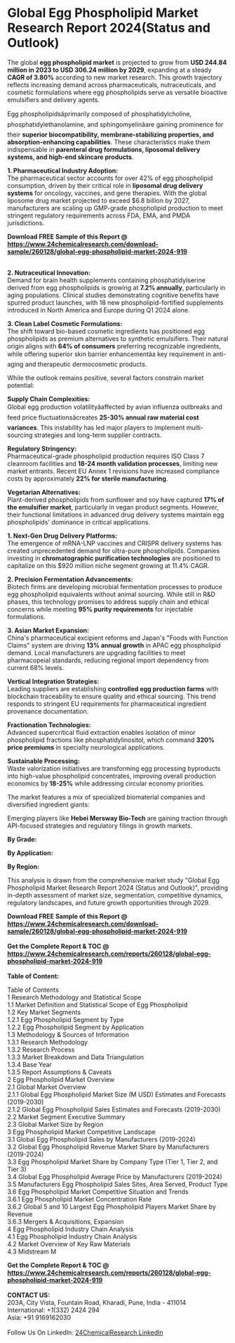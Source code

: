 <h1>Global Egg Phospholipid Market Research Report 2024(Status and Outlook)</h1><p>The global <strong>egg phospholipid market</strong> is projected to grow from <strong>USD 244.84 million in 2023 to USD 306.24 million by 2029</strong>, expanding at a steady <strong>CAGR of 3.80%</strong> according to new market research. This growth trajectory reflects increasing demand across pharmaceuticals, nutraceuticals, and cosmetic formulations where egg phospholipids serve as versatile bioactive emulsifiers and delivery agents.</p><p>Egg phospholipidsâprimarily composed of phosphatidylcholine, phosphatidylethanolamine, and sphingomyelinâare gaining prominence for their <strong>superior biocompatibility, membrane-stabilizing properties, and absorption-enhancing capabilities</strong>. These characteristics make them indispensable in <strong>parenteral drug formulations, liposomal delivery systems, and high-end skincare products</strong>.</p><p><strong>1. Pharmaceutical Industry Adoption:</strong><br>
The pharmaceutical sector accounts for over 42% of egg phospholipid consumption, driven by their critical role in <strong>liposomal drug delivery systems</strong> for oncology, vaccines, and gene therapies. With the global liposome drug market projected to exceed $6.8 billion by 2027, manufacturers are scaling up GMP-grade phospholipid production to meet stringent regulatory requirements across FDA, EMA, and PMDA jurisdictions.</p><div><b>Download FREE Sample of this Report @ 
            <a href="https://www.24chemicalresearch.com/download-sample/260128/global-egg-phospholipid-market-2024-919">
            https://www.24chemicalresearch.com/download-sample/260128/global-egg-phospholipid-market-2024-919</a></b></div><br><p><strong>2. Nutraceutical Innovation:</strong><br>
Demand for brain health supplements containing phosphatidylserine derived from egg phospholipids is growing at <strong>7.2% annually</strong>, particularly in aging populations. Clinical studies demonstrating cognitive benefits have spurred product launches, with 18 new phospholipid-fortified supplements introduced in North America and Europe during Q1 2024 alone.</p><p><strong>3. Clean Label Cosmetic Formulations:</strong><br>
The shift toward bio-based cosmetic ingredients has positioned egg phospholipids as premium alternatives to synthetic emulsifiers. Their natural origin aligns with <strong>64% of consumers</strong> preferring recognizable ingredients, while offering superior skin barrier enhancementâa key requirement in anti-aging and therapeutic dermocosmetic products.</p><p>While the outlook remains positive, several factors constrain market potential:</p><p><strong>Supply Chain Complexities:</strong><br>
Global egg production volatilityâaffected by avian influenza outbreaks and feed price fluctuationsâcreates <strong>25-30% annual raw material cost variances</strong>. This instability has led major players to implement multi-sourcing strategies and long-term supplier contracts.</p><p><strong>Regulatory Stringency:</strong><br>
Pharmaceutical-grade phospholipid production requires ISO Class 7 cleanroom facilities and <strong>18-24 month validation processes</strong>, limiting new market entrants. Recent EU Annex 1 revisions have increased compliance costs by approximately <strong>22% for sterile manufacturing</strong>.</p><p><strong>Vegetarian Alternatives:</strong><br>
Plant-derived phospholipids from sunflower and soy have captured <strong>17% of the emulsifier market</strong>, particularly in vegan product segments. However, their functional limitations in advanced drug delivery systems maintain egg phospholipids' dominance in critical applications.</p><p><strong>1. Next-Gen Drug Delivery Platforms:</strong><br>
The emergence of mRNA-LNP vaccines and CRISPR delivery systems has created unprecedented demand for ultra-pure phospholipids. Companies investing in <strong>chromatographic purification technologies</strong> are positioned to capitalize on this $920 million niche segment growing at 11.4% CAGR.</p><p><strong>2. Precision Fermentation Advancements:</strong><br>
Biotech firms are developing microbial fermentation processes to produce egg phospholipid equivalents without animal sourcing. While still in R&amp;D phases, this technology promises to address supply chain and ethical concerns while meeting <strong>95% purity requirements</strong> for injectable formulations.</p><p><strong>3. Asian Market Expansion:</strong><br>
China's pharmaceutical excipient reforms and Japan's "Foods with Function Claims" system are driving <strong>13% annual growth</strong> in APAC egg phospholipid demand. Local manufacturers are upgrading facilities to meet pharmacopeial standards, reducing regional import dependency from current 68% levels.</p><p><strong>Vertical Integration Strategies:</strong><br>
Leading suppliers are establishing <strong>controlled egg production farms</strong> with blockchain traceability to ensure quality and ethical sourcing. This trend responds to stringent EU requirements for pharmaceutical ingredient provenance documentation.</p><p><strong>Fractionation Technologies:</strong><br>
Advanced supercritical fluid extraction enables isolation of minor phospholipid fractions like phosphatidylinositol, which command <strong>320% price premiums</strong> in specialty neurological applications.</p><p><strong>Sustainable Processing:</strong><br>
Waste valorization initiatives are transforming egg processing byproducts into high-value phospholipid concentrates, improving overall production economics by <strong>18-25%</strong> while addressing circular economy priorities.</p><p>The market features a mix of specialized biomaterial companies and diversified ingredient giants:</p><p>Emerging players like <strong>Hebei Mersway Bio-Tech</strong> are gaining traction through API-focused strategies and regulatory filings in growth markets.</p><p><strong>By Grade:</strong></p><p><strong>By Application:</strong></p><p><strong>By Region:</strong></p><p>This analysis is drawn from the comprehensive market study "Global Egg Phospholipid Market Research Report 2024 (Status and Outlook)", providing in-depth assessment of market size, segmentation, competitive dynamics, regulatory landscapes, and future growth opportunities through 2029.</p><div><b>Download FREE Sample of this Report @ 
            <a href="https://www.24chemicalresearch.com/download-sample/260128/global-egg-phospholipid-market-2024-919">
            https://www.24chemicalresearch.com/download-sample/260128/global-egg-phospholipid-market-2024-919</a></b></div><br><div><b>Get the Complete Report & TOC @ 
            <a href="https://www.24chemicalresearch.com/reports/260128/global-egg-phospholipid-market-2024-919">
            https://www.24chemicalresearch.com/reports/260128/global-egg-phospholipid-market-2024-919</a></b></div><br>
            <b>Table of Content:</b><p>Table of Contents<br />
1 Research Methodology and Statistical Scope<br />
1.1 Market Definition and Statistical Scope of Egg Phospholipid<br />
1.2 Key Market Segments<br />
1.2.1 Egg Phospholipid Segment by Type<br />
1.2.2 Egg Phospholipid Segment by Application<br />
1.3 Methodology & Sources of Information<br />
1.3.1 Research Methodology<br />
1.3.2 Research Process<br />
1.3.3 Market Breakdown and Data Triangulation<br />
1.3.4 Base Year<br />
1.3.5 Report Assumptions & Caveats<br />
2 Egg Phospholipid Market Overview<br />
2.1 Global Market Overview<br />
2.1.1 Global Egg Phospholipid Market Size (M USD) Estimates and Forecasts (2019-2030)<br />
2.1.2 Global Egg Phospholipid Sales Estimates and Forecasts (2019-2030)<br />
2.2 Market Segment Executive Summary<br />
2.3 Global Market Size by Region<br />
3 Egg Phospholipid Market Competitive Landscape<br />
3.1 Global Egg Phospholipid Sales by Manufacturers (2019-2024)<br />
3.2 Global Egg Phospholipid Revenue Market Share by Manufacturers (2019-2024)<br />
3.3 Egg Phospholipid Market Share by Company Type (Tier 1, Tier 2, and Tier 3)<br />
3.4 Global Egg Phospholipid Average Price by Manufacturers (2019-2024)<br />
3.5 Manufacturers Egg Phospholipid Sales Sites, Area Served, Product Type<br />
3.6 Egg Phospholipid Market Competitive Situation and Trends<br />
3.6.1 Egg Phospholipid Market Concentration Rate<br />
3.6.2 Global 5 and 10 Largest Egg Phospholipid Players Market Share by Revenue<br />
3.6.3 Mergers & Acquisitions, Expansion<br />
4 Egg Phospholipid Industry Chain Analysis<br />
4.1 Egg Phospholipid Industry Chain Analysis<br />
4.2 Market Overview of Key Raw Materials<br />
4.3 Midstream M</p><div><b>Get the Complete Report & TOC @ 
            <a href="https://www.24chemicalresearch.com/reports/260128/global-egg-phospholipid-market-2024-919">
            https://www.24chemicalresearch.com/reports/260128/global-egg-phospholipid-market-2024-919</a></b></div><br><b>CONTACT US:</b><br>
            203A, City Vista, Fountain Road, Kharadi, Pune, India - 411014<br>
            International: +1(332) 2424 294<br>
            Asia: +91 9169162030 <br><br>
            Follow Us On LinkedIn: <a href="https://www.linkedin.com/company/24chemicalresearch/">24ChemicalResearch LinkedIn</a>